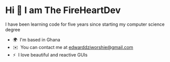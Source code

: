 Hi 👋 I am The FireHeartDev
=======================

I have been learning code for five years since starting my computer science degree

*   🌍  I'm based in Ghana
*   ✉️  You can contact me at [edwarddziworshie@gmail.com](mailto:edwarddziworshie@gmail.com)
*   ⚡  I love beautiful and reactive GUIs


